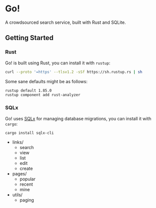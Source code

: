 # Go!
A crowdsourced search service, built with Rust and SQLite.

## Getting Started

### Rust

Go! is built using Rust, you can install it with `rustup`:
```sh
curl --proto '=https' --tlsv1.2 -sSf https://sh.rustup.rs | sh
```

Some sane defaults might be as follows:
```sh
rustup default 1.85.0
rustup component add rust-analyzer
```

### SQLx

Go! uses [SQLx](https://docs.rs/sqlx/latest/sqlx/) for managing database migrations, you can install it with `cargo`:
```sh
cargo install sqlx-cli
```

* links/
  * search
  * view
  * list
  * edit
  * create
* pages/
  * popular
  * recent
  * mine
* utils/
  * paging
